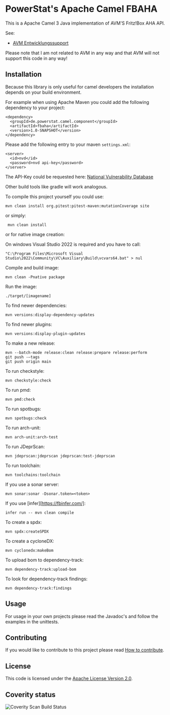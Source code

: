 # PowerStat's Apache Camel FBAHA

This is a Apache Camel 3 Java implementation of AVM'S Fritz!Box AHA API.

See:

* [AVM Entwicklungssupport](https://avm.de/service/schnittstellen/)

Please note that I am not related to AVM in any way and that AVM will not support this code in any way!

## Installation

Because this library is only useful for camel developers the installation depends on your build environment.

For example when using Apache Maven you could add the following dependency to your project:

    <dependency>
      <groupId>de.powerstat.camel.component</groupId>
      <artifactId>fbaha</artifactId>
      <version>1.0-SNAPSHOT</version>
    </dependency>

Please add the following entry to your maven `settings.xml`:

    <server>
      <id>nvd</id>
      <password>nvd api-key</password>
    </server>

The API-Key could be requested here: [National Vulnerability Database](https://nvd.nist.gov/developers/request-an-api-key)

Other build tools like gradle will work analogous.

To compile this project yourself you could use:

    mvn clean install org.pitest:pitest-maven:mutationCoverage site
    
or simply:

     mvn clean install

or for native image creation:

On windows Visual Studio 2022 is required and you have to call:

    "C:\Program Files\Microsoft Visual Studio\2022\Community\VC\Auxiliary\Build\vcvars64.bat" > nul

Compile and build image:

    mvn clean -Pnative package
    
Run the image:

    ./target/[imagename]

To find newer dependencies:

    mvn versions:display-dependency-updates
    
To find newer plugins:

    mvn versions:display-plugin-updates
    
To make a new release:

    mvn --batch-mode release:clean release:prepare release:perform
    git push -–tags
    git push origin main

To run checkstyle:

    mvn checkstyle:check
    
To run pmd:

    mvn pmd:check
    
To run spotbugs:

    mvn spotbugs:check
    
To run arch-unit:

    mvn arch-unit:arch-test
    
To run JDeprScan:

    mvn jdeprscan:jdeprscan jdeprscan:test-jdeprscan
    
To run toolchain:

    mvn toolchains:toolchain
    
If you use a sonar server:

    mvn sonar:sonar -Dsonar.token=<token>

If you use [infer][https://fbinfer.com/]:

    infer run -- mvn clean compile

To create a spdx:

    mvn spdx:createSPDX

To create a cycloneDX:

    mvn cyclonedx:makeBom
    
To upload bom to dependency-track:

    mvn dependency-track:upload-bom
    
To look for dependency-track findings: 

    mvn dependency-track:findings

## Usage

For usage in your own projects please read the Javadoc's and follow the examples in the unittests.

## Contributing

If you would like to contribute to this project please read [How to contribute](CONTRIBUTING.md).

## License

This code is licensed under the [Apache License Version 2.0](LICENSE.md).

## Coverity status

![Coverity Scan Build Status](https://scan.coverity.com/projects/26922/badge.svg)

